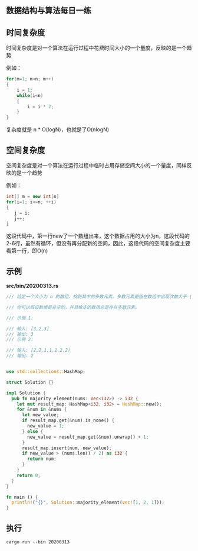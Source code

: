 
## 数据结构与算法每日一练

## 时间复杂度

时间复杂度是对一个算法在运行过程中花费时间大小的一个量度，反映的是一个趋势

例如：

```C++
for(m=1; m<n; m++)
{
    i = 1;
    while(i<n)
    {
        i = i * 2;
    }
}
```

复杂度就是 n * O(logN)，也就是了O(nlogN)

## 空间复杂度

空间复杂度是对一个算法在运行过程中临时占用存储空间大小的一个量度，同样反映的是一个趋势

例如：

```C++
int[] m = new int[n]
for(i=1; i<=n; ++i)
{
   j = i;
   j++;
}
```

这段代码中，第一行new了一个数组出来，这个数据占用的大小为n，这段代码的2-6行，虽然有循环，但没有再分配新的空间，因此，这段代码的空间复杂度主要看第一行，即O(n)

## 示例

**src/bin/20200313.rs**
```rust
/// 给定一个大小为 n 的数组，找到其中的多数元素。多数元素是指在数组中出现次数大于 ⌊ n/2 ⌋ 的元素。

/// 你可以假设数组是非空的，并且给定的数组总是存在多数元素。

/// 示例 1:

/// 输入: [3,2,3]
/// 输出: 3
/// 示例 2:

/// 输入: [2,2,1,1,1,2,2]
/// 输出: 2


use std::collections::HashMap;

struct Solution {}

impl Solution {
  pub fn majority_element(nums: Vec<i32>) -> i32 {
    let mut result_map: HashMap<i32, i32> = HashMap::new();
    for &num in &nums {
      let new_value;
      if result_map.get(&num).is_none() {
        new_value = 1;
      } else {
        new_value = result_map.get(&num).unwrap() + 1;
      }
      result_map.insert(num, new_value);
      if new_value > (nums.len() / 2) as i32 {
        return num;
      }
    }
    return 0;
  }
}

fn main () {
  println!("{}", Solution::majority_element(vec![1, 2, 1]));
}

```

## 执行

```
cargo run --bin 20200313
```
